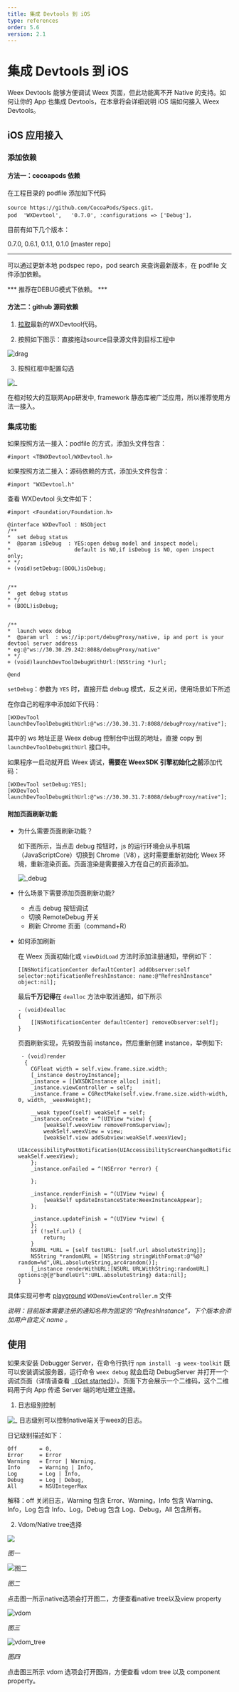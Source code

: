 ```yaml
---
title: 集成 Devtools 到 iOS
type: references
order: 5.6
version: 2.1
---
```


# 集成 Devtools 到 iOS

Weex Devtools 能够方便调试 Weex 页面，但此功能离不开 Native 的支持。如何让你的 App 也集成 Devtools，在本章将会详细说明 iOS 端如何接入 Weex Devtools。

## iOS 应用接入

### 添加依赖

#### 方法一：cocoapods 依赖

在工程目录的 podfile 添加如下代码
 
```
source https://github.com/CocoaPods/Specs.git，
pod  'WXDevtool',   '0.7.0', :configurations => ['Debug']，
```

目前有如下几个版本：

0.7.0, 0.6.1, 0.1.1, 0.1.0 [master repo]

---

可以通过更新本地 podspec repo，pod search 来查询最新版本，在 podfile 文件添加依赖。


*** 推荐在DEBUG模式下依赖。 ***

#### 方法二：github 源码依赖


1. [拉取](https://github.com/weexteam/weex-devtool-iOS)最新的WXDevtool代码。
  
2. 按照如下图示：直接拖动source目录源文件到目标工程中

  ![drag](//img.alicdn.com/tps/TB1MXjjNXXXXXXlXpXXXXXXXXXX-795-326.png)

3. 按照红框中配置勾选

  ![_](//img.alicdn.com/tps/TB1A518NXXXXXbZXFXXXXXXXXXX-642-154.png)


  在相对较大的互联网App研发中, framework 静态库被广泛应用，所以推荐使用方法一接入。

### 集成功能

如果按照方法一接入：podfile 的方式，添加头文件包含：

``` 
#import <TBWXDevtool/WXDevtool.h>
```

如果按照方法二接入：源码依赖的方式，添加头文件包含：

```
#import "WXDevtool.h"
```     

查看 WXDevtool 头文件如下：
     
```object-c
#import <Foundation/Foundation.h>

@interface WXDevTool : NSObject
/**
*  set debug status
*  @param isDebug  : YES:open debug model and inspect model;
*                    default is NO,if isDebug is NO, open inspect only;
* */
+ (void)setDebug:(BOOL)isDebug;


/**
*  get debug status
* */  
+ (BOOL)isDebug;


/**
*  launch weex debug
*  @param url  : ws://ip:port/debugProxy/native, ip and port is your devtool server address
* eg:@"ws://30.30.29.242:8088/debugProxy/native"
* */
+ (void)launchDevToolDebugWithUrl:(NSString *)url;

@end
``` 

`setDebug`：参数为 `YES` 时，直接开启 debug 模式，反之关闭，使用场景如下所述

在你自己的程序中添加如下代码：

```object-c    
[WXDevTool launchDevToolDebugWithUrl:@"ws://30.30.31.7:8088/debugProxy/native"];
```

其中的 ws 地址正是 Weex debug 控制台中出现的地址，直接 copy 到 `launchDevToolDebugWithUrl` 接口中。

如果程序一启动就开启 Weex 调试，**需要在 WeexSDK 引擎初始化之前**添加代码：

```object-c  
[WXDevTool setDebug:YES];
[WXDevTool launchDevToolDebugWithUrl:@"ws://30.30.31.7:8088/debugProxy/native"];
```
    
#### 附加页面刷新功能  

- 为什么需要页面刷新功能？

  如下图所示，当点击 debug 按钮时，js 的运行环境会从手机端（JavaScriptCore）切换到 Chrome（V8），这时需要重新初始化 Weex 环境，重新渲染页面。页面渲染是需要接入方在自己的页面添加。
         
  ![_debug](//img.alicdn.com/tps/TB1xRHhNXXXXXakXpXXXXXXXXXX-1498-668.png)

- 什么场景下需要添加页面刷新功能? 

  - 点击 debug 按钮调试
  - 切换 RemoteDebug 开关
  - 刷新 Chrome 页面（command+R）
       
- 如何添加刷新  

  在 Weex 页面初始化或 `viewDidLoad` 方法时添加注册通知，举例如下：
    
  ```object-c
  [[NSNotificationCenter defaultCenter] addObserver:self selector:notificationRefreshInstance: name:@"RefreshInstance" object:nil];
  ```
    
  最后**千万记得**在 `dealloc` 方法中取消通知，如下所示
    
  ```
  - (void)dealloc
  {
      [[NSNotificationCenter defaultCenter] removeObserver:self];
  }
  ```

  页面刷新实现，先销毁当前 instance，然后重新创建 instance，举例如下:

  ```
   - (void)render
    {
      CGFloat width = self.view.frame.size.width;
      [_instance destroyInstance];
      _instance = [[WXSDKInstance alloc] init];
      _instance.viewController = self;
      _instance.frame = CGRectMake(self.view.frame.size.width-width, 0, width, _weexHeight);
      
      __weak typeof(self) weakSelf = self;
      _instance.onCreate = ^(UIView *view) {
          [weakSelf.weexView removeFromSuperview];
          weakSelf.weexView = view;
          [weakSelf.view addSubview:weakSelf.weexView];
          UIAccessibilityPostNotification(UIAccessibilityScreenChangedNotification,  weakSelf.weexView);
      };
      _instance.onFailed = ^(NSError *error) {
          
      };
      
      _instance.renderFinish = ^(UIView *view) {
          [weakSelf updateInstanceState:WeexInstanceAppear];
      };
      
      _instance.updateFinish = ^(UIView *view) {
      };
      if (!self.url) {
          return;
      }
      NSURL *URL = [self testURL: [self.url absoluteString]];
      NSString *randomURL = [NSString stringWithFormat:@"%@?random=%d",URL.absoluteString,arc4random()];
      [_instance renderWithURL:[NSURL URLWithString:randomURL] options:@{@"bundleUrl":URL.absoluteString} data:nil];
  }
  ```

具体实现可参考 [playground](https://github.com/weexteam/weex-devtool-iOS/blob/master/Devtools/playground/WeexDemo/WXDemoViewController.m)  `WXDemoViewController.m` 文件

*说明：目前版本需要注册的通知名称为固定的 “RefreshInstance”，下个版本会添加用户自定义 name 。*

## 使用

如果未安装 Debugger Server，在命令行执行 `npm install -g weex-toolkit` 既可以安装调试服务器，运行命令 `weex debug` 就会启动 DebugServer 并打开一个调试页面（详情请查看 [《Get started》](../../guide/index.html)）。页面下方会展示一个二维码，这个二维码用于向 App 传递 Server 端的地址建立连接。


1. 日志级别控制

  ![_](//img.alicdn.com/tps/TB1F8WONXXXXXa_apXXXXXXXXXX-1706-674.png)
  日志级别可以控制native端关于weex的日志。

  日记级别描述如下：
    
  ```
  Off       = 0, 
  Error     = Error
  Warning   = Error | Warning,
  Info      = Warning | Info,
  Log       = Log | Info,
  Debug     = Log | Debug,    
  All       = NSUIntegerMax
  ```

  解释：off 关闭日志，Warning 包含 Error、Warning，Info 包含 Warning、Info，Log 包含 Info、Log，Debug 包含 Log、Debug，All 包含所有。

2. Vdom/Native tree选择

  ![](//img.alicdn.com/tps/TB19Yq5NXXXXXXVXVXXXXXXXXXX-343-344.png)

  *图一*

  ![图二](//img.alicdn.com/tps/TB1vomVNXXXXXcXaXXXXXXXXXXX-2072-1202.png)  

  *图二*
    
  点击图一所示native选项会打开图二，方便查看native tree以及view property

  ![vdom](//img.alicdn.com/tps/TB116y0NXXXXXXNaXXXXXXXXXXX-1448-668.png)
  
  *图三*

  ![vdom_tree](//img.alicdn.com/tps/TB16frmNXXXXXa7XXXXXXXXXXXX-2106-1254.png)  
  
  *图四*

  点击图三所示 vdom 选项会打开图四，方便查看 vdom tree 以及 component property。 
